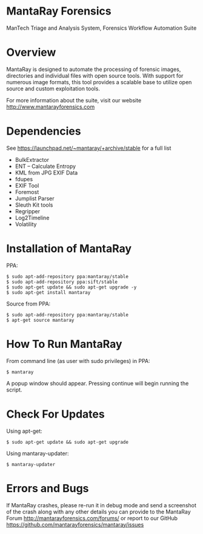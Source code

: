 MantaRay Forensics
==================================
ManTech Triage and Analysis System, Forensics Workflow Automation Suite

Overview
==================================

MantaRay is designed to automate the processing of forensic images, 
directories and individual files with open source tools. With 
support for numerous image formats, this tool provides a scalable 
base to utilize open source and custom exploitation tools.

For more information about the suite, visit our website http://www.mantarayforensics.com

Dependencies
==================================

See https://launchpad.net/~mantaray/+archive/stable for a full list

* BulkExtractor
* ENT – Calculate Entropy
* KML from JPG EXIF Data
* fdupes
* EXIF Tool
* Foremost
* Jumplist Parser
* Sleuth Kit tools
* Regripper
* Log2Timeline
* Volatility

Installation of MantaRay
==================================
PPA:



    $ sudo apt-add-repository ppa:mantaray/stable
    $ sudo apt-add-repository ppa:sift/stable
    $ sudo apt-get update && sudo apt-get upgrade -y
    $ sudo apt-get install mantaray
        
Source from PPA:

    $ sudo apt-add-repository ppa:mantaray/stable
    $ apt-get source mantaray

How To Run MantaRay
==================================
From command line (as user with sudo privileges) in PPA:

    $ mantaray


A popup window should appear. Pressing continue will begin running the script.

Check For Updates
==================================
Using apt-get:

    $ sudo apt-get update && sudo apt-get upgrade

Using mantaray-updater:

    $ mantaray-updater

Errors and Bugs
==================================
If MantaRay crashes, please re-run it in debug mode and send a screenshot
of the crash along with any other details you can provide to the 
MantaRay Forum http://mantarayforensics.com/forums/
or report to our GitHub https://github.com/mantarayforensics/mantaray/issues
